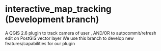 # interactive_map_tracking (Development branch)
A QGIS 2.6 plugin to track camera of user , AND/OR to autocommit/refresh edit on PostGIS vector layer
We use this branch to develop new features/capabilities for our plugin
